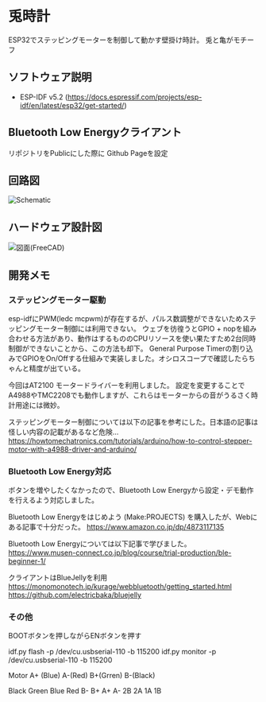 # 兎時計

ESP32でステッピングモーターを制御して動かす壁掛け時計。
兎と亀がモチーフ

## ソフトウェア説明

* ESP-IDF v5.2 (https://docs.espressif.com/projects/esp-idf/en/latest/esp32/get-started/)

## Bluetooth Low Energyクライアント

リポジトリをPublicにした際に Github Pageを設定

## 回路図

![Schematic](docs/schematic.svg)

## ハードウェア設計図

![図面(FreeCAD)](docs/rabbit_clock_drawing.FCStd)

## 開発メモ


### ステッピングモーター駆動
esp-idfにPWM(ledc mcpwm)が存在するが、パルス数調整ができないためステッピングモーター制御には利用できない。
ウェブを彷徨うとGPIO + nopを組み合わせる方法があり、動作はするもののCPUリソースを使い果たすため2台同時制御ができないことから、この方法も却下。
General Purpose Timerの割り込みでGPIOをOn/Offする仕組みで実装しました。オシロスコープで確認したらちゃんと精度が出ている。

今回はAT2100 モータードライバーを利用しました。
設定を変更することでA4988やTMC2208でも動作しますが、これらはモーターからの音がうるさく時計用途には微妙。

ステッピングモーター制御については以下の記事を参考にした。日本語の記事は怪しい内容の記載があるなど危険…
https://howtomechatronics.com/tutorials/arduino/how-to-control-stepper-motor-with-a4988-driver-and-arduino/

### Bluetooth Low Energy対応
ボタンを増やしたくなかったので、Bluetooth Low Energyから設定・デモ動作を行えるよう対応しました。

Bluetooth Low Energyをはじめよう (Make:PROJECTS) を購入したが、Webにある記事で十分だった。
https://www.amazon.co.jp/dp/4873117135

Bluetooth Low Energyについては以下記事で学びました。
https://www.musen-connect.co.jp/blog/course/trial-production/ble-beginner-1/

クライアントはBlueJellyを利用
https://monomonotech.jp/kurage/webbluetooth/getting_started.html
https://github.com/electricbaka/bluejelly

### その他
BOOTボタンを押しながらENボタンを押す

idf.py flash -p /dev/cu.usbserial-110 -b 115200
idf.py monitor -p /dev/cu.usbserial-110 -b 115200

Motor
A+ (Blue) A-(Red)  B+(Grren) B-(Black)

Black Green Blue Red
B- B+  A+ A-
2B 2A 1A 1B
